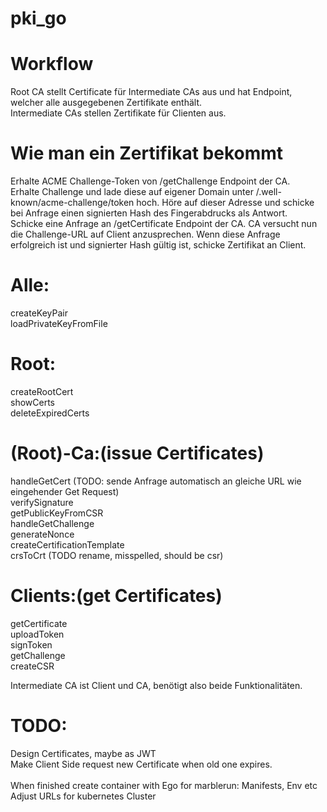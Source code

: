 # pki_go

# Workflow
Root CA stellt Certificate für Intermediate CAs aus und hat Endpoint, welcher alle ausgegebenen Zertifikate enthält.<br>
Intermediate CAs stellen Zertifikate für Clienten aus.<br>

# Wie man ein Zertifikat bekommt

Erhalte ACME Challenge-Token von /getChallenge Endpoint der CA.<br>
Erhalte Challenge und lade diese auf eigener Domain unter /.well-known/acme-challenge/token hoch.
Höre auf dieser Adresse und schicke bei Anfrage einen signierten Hash des Fingerabdrucks als Antwort.<br>
Schicke eine Anfrage an /getCertificate Endpoint der CA. CA versucht nun die Challenge-URL auf Client anzusprechen. Wenn diese Anfrage erfolgreich ist und signierter Hash gültig ist, schicke Zertifikat an Client.<br>


# Alle:
createKeyPair <br>
loadPrivateKeyFromFile<br>


# Root:
createRootCert <br>
showCerts <br>
deleteExpiredCerts <br>

# (Root)-Ca:(issue Certificates)
handleGetCert (TODO: sende Anfrage automatisch an gleiche URL wie eingehender Get Request)<br>
verifySignature<br>
getPublicKeyFromCSR<br>
handleGetChallenge<br>
generateNonce<br>
createCertificationTemplate<br>
crsToCrt (TODO rename, misspelled, should be csr)<br>


# Clients:(get Certificates)
getCertificate<br>
uploadToken<br>
signToken<br>
getChallenge<br>
createCSR<br>

Intermediate CA ist Client und CA, benötigt also beide Funktionalitäten.<br>

# TODO: 
Design Certificates, maybe as JWT <br>
Make Client Side request new Certificate when old one expires. <br>  
When finished create container with Ego for marblerun: Manifests, Env etc<br> 
Adjust URLs for kubernetes Cluster <br> 
